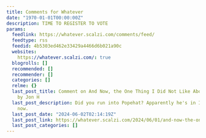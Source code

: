 ```yaml
---
title: Comments for Whatever
date: "1970-01-01T00:00:00Z"
description: TIME TO REGISTER TO VOTE
params:
  feedlink: https://whatever.scalzi.com/comments/feed/
  feedtype: rss
  feedid: 4b5303ed462e33429a4466d6b021a90c
  websites:
    https://whatever.scalzi.com/: true
  blogrolls: []
  recommended: []
  recommender: []
  categories: []
  relme: {}
  last_post_title: Comment on And Now, the One Thing I Did Not Like About Iceland
    by Jon H
  last_post_description: Did you run into Popehat? Apparently he's in Iceland right
    now.
  last_post_date: "2024-06-02T02:14:19Z"
  last_post_link: https://whatever.scalzi.com/2024/06/01/and-now-the-one-thing-i-did-not-like-about-iceland/#comment-934109
  last_post_categories: []
---
```

